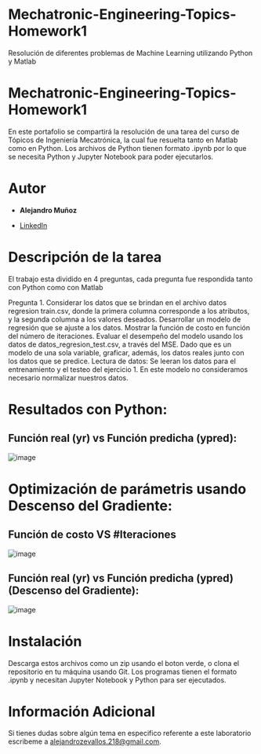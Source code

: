 # Mechatronic-Engineering-Topics-Homework1
Resolución de diferentes problemas de Machine Learning utilizando Python y Matlab

# Mechatronic-Engineering-Topics-Homework1

En este portafolio se compartirá la resolución de una tarea del curso de Tópicos de Ingeniería Mecatrónica, la cual fue resuelta tanto en Matlab como en Python. Los archivos de Python tienen formato .ipynb por lo que se necesita Python y Jupyter Notebook para poder ejecutarlos.



# Autor
- **Alejandro Muñoz**

* [LinkedIn](https://www.linkedin.com/in/alejandromz2/)

# Descripción de la tarea

El trabajo esta dividido en 4 preguntas, cada pregunta fue respondida tanto con Python como con Matlab

Pregunta 1. 
Considerar los datos que se brindan en el archivo datos regresion train.csv, donde la primera columna corresponde a los atributos, y la segunda columna a los valores deseados. Desarrollar un modelo de regresión que se ajuste a los datos. Mostrar la función de costo en función del número de iteraciones. Evaluar el desempeño del modelo usando los datos de datos_regresion_test.csv, a través del MSE. Dado que es un modelo de una sola variable, graficar, además, los datos reales junto con los datos que se predice.
Lectura de datos: Se leeran los datos para el entrenamiento y el testeo del ejercicio 1. En este modelo no consideramos necesario normalizar nuestros datos.

# Resultados con Python:
## Función real (yr) vs Función predicha (ypred):
![image](https://github.com/alejandromz2/Mechatronic-Engineering-Topics-Homework1/assets/30611516/4bf2889a-9cea-414e-9431-4a8f8b95749c)

# Optimización de parámetris usando Descenso del Gradiente:
## Función de costo VS #Iteraciones
![image](https://github.com/alejandromz2/Mechatronic-Engineering-Topics-Homework1/assets/30611516/00291683-eaf0-49a1-b22c-592ffeee62b9)

## Función real (yr) vs Función predicha (ypred) (Descenso del Gradiente):
![image](https://github.com/alejandromz2/Mechatronic-Engineering-Topics-Homework1/assets/30611516/55e787a2-8378-4006-bce5-54e8377f0d30)



# Instalación
Descarga estos archivos como un zip usando el boton verde, o clona el repositorio en tu máquina usando Git. 
Los programas tienen el formato .ipynb y necesitan Jupyter Notebook y Python para ser ejecutados.

# Información Adicional
Si tienes dudas sobre algún tema en especifico referente a este laboratorio escribeme a alejandrozevallos.218@gmail.com. 
